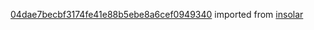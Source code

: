 [04dae7becbf3174fe41e88b5ebe8a6cef0949340](https://github.com/insolar/insolar/commit/04dae7becbf3174fe41e88b5ebe8a6cef0949340) imported from [insolar](https://github.com/insolar/insolar)
